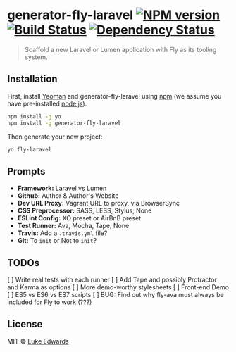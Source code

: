 # generator-fly-laravel [![NPM version][npm-image]][npm-url] [![Build Status][travis-image]][travis-url] [![Dependency Status][daviddm-image]][daviddm-url]
> Scaffold a new Laravel or Lumen application with Fly as its tooling system.

## Installation

First, install [Yeoman](http://yeoman.io) and generator-fly-laravel using [npm](https://www.npmjs.com/) (we assume you have pre-installed [node.js](https://nodejs.org/)).

```bash
npm install -g yo
npm install -g generator-fly-laravel
```

Then generate your new project:

```bash
yo fly-laravel
```

## Prompts

* **Framework:** Laravel vs Lumen
* **Github:** Author & Author's Website
* **Dev URL Proxy:** Vagrant URL to proxy, via BrowserSync
* **CSS Preprocessor:** SASS, LESS, Stylus, None
* **ESLint Config:** XO preset or AirBnB preset
* **Test Runner:** Ava, Mocha, Tape, None
* **Travis:** Add a `.travis.yml` file?
* **Git:** To `init` or Not to `init`?

## TODOs

[ ] Write real tests with each runner
[ ] Add Tape and possibly Protractor and Karma as options
[ ] More demo-worthy stylesheets
[ ] Front-end Demo
[ ] ES5 vs ES6 vs ES7 scripts
[ ] BUG: Find out why fly-ava must always be included for Fly to work (???)

## License

MIT © [Luke Edwards](https://lukeed.com)


[npm-image]: https://badge.fury.io/js/generator-fly-laravel.svg
[npm-url]: https://npmjs.org/package/generator-fly-laravel
[travis-image]: https://travis-ci.org/lukeed/generator-fly-laravel.svg?branch=master
[travis-url]: https://travis-ci.org/lukeed/generator-fly-laravel
[daviddm-image]: https://david-dm.org/lukeed/generator-fly-laravel.svg?theme=shields.io
[daviddm-url]: https://david-dm.org/lukeed/generator-fly-laravel
